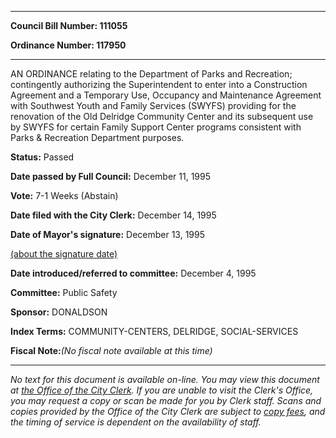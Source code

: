 

********

**Council Bill Number: 111055**
   
**Ordinance Number: 117950**
********

 AN ORDINANCE relating to the Department of Parks and Recreation; contingently authorizing the Superintendent to enter into a Construction Agreement and a Temporary Use, Occupancy and Maintenance Agreement with Southwest Youth and Family Services (SWYFS) providing for the renovation of the Old Delridge Community Center and its subsequent use by SWYFS for certain Family Support Center programs consistent with Parks & Recreation Department purposes.

**Status:** Passed
   
**Date passed by Full Council:** December 11, 1995
   
**Vote:** 7-1 Weeks (Abstain)
   
**Date filed with the City Clerk:** December 14, 1995
   
**Date of Mayor's signature:** December 13, 1995
   
[(about the signature date)](/~public/approvaldate.htm)
   
   
   
**Date introduced/referred to committee:** December 4, 1995
   
**Committee:** Public Safety
   
**Sponsor:** DONALDSON
   
   
**Index Terms:** COMMUNITY-CENTERS, DELRIDGE, SOCIAL-SERVICES

**Fiscal Note:**_(No fiscal note available at this time)_
********

_No text for this document is available on-line. You may view this document at [the Office of the City Clerk](http://www.seattle.gov/leg/clerk/contactUs.htm). If you are unable to visit the Clerk's Office, you may request a copy or scan be made for you by Clerk staff. Scans and copies provided by the Office of the City Clerk are subject to [copy fees](http://clerk.seattle.gov/~public/clerkfees.htm), and the timing of service is dependent on the availability of staff._


